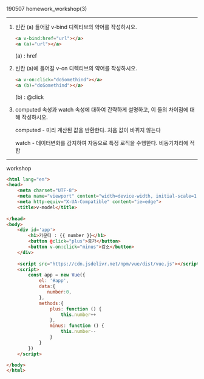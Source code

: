 190507 homework_workshop(3)

---

1. 빈칸 (a) 들어갈 v-bind 디렉티브의 약어를 작성하시오.

   ```html
   <a v-bind:href="url"></a>
   <a (a)="url"></a>
   ```

   (a) :   href

2. 빈칸 (a)에 들어갈 v-on 디렉티브의 약어를 작성하시오.

   ```html
   <a v-on:click="doSomethind"></a>
   <a (b)="doSomethind"></a>
   ```

   (b) : @click

3. computed 속성과 watch 속성에 대하여 간략하게 설명하고, 이 둘의 차이점에 대해 작성하시오.

   computed - 미리 계산된 값을 반환한다. 처음 값이 바뀌지 않는다

   watch - 데이터변화를 감지하여 자동으로 특정 로직을 수행한다. 비동기처리에 적합

---

workshop

```html
<html lang="en">
<head>
    <meta charset="UTF-8">
    <meta name="viewport" content="width=device-width, initial-scale=1.0">
    <meta http-equiv="X-UA-Compatible" content="ie=edge">
    <title>v-model</title>
    
</head>
<body>
    <div id='app'>
        <h1>카운터 : {{ number }}</h1>
        <button @click="plus">증가</button>
        <button v-on:click="minus">감소</button>
    </div>
    
    <script src="https://cdn.jsdelivr.net/npm/vue/dist/vue.js"></script>
    <script>
        const app = new Vue({
            el: '#app',
            data:{
               number:0,
            },
            methods:{
                plus: function () {
                    this.number++
                },
                minus: function () {
                    this.number--
                }
            }
        })
    </script>

</body>
</html>
```

